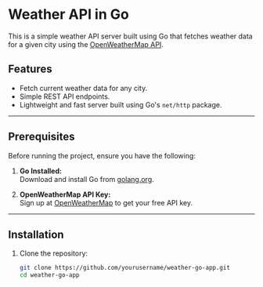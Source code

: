 # Weather API in Go

This is a simple weather API server built using Go that fetches weather data for a given city using the [OpenWeatherMap API](https://openweathermap.org/).

## Features

- Fetch current weather data for any city.
- Simple REST API endpoints.
- Lightweight and fast server built using Go's `net/http` package.

---

## Prerequisites

Before running the project, ensure you have the following:

1. **Go Installed:**  
   Download and install Go from [golang.org](https://go.dev/dl/).
   
2. **OpenWeatherMap API Key:**  
   Sign up at [OpenWeatherMap](https://home.openweathermap.org/users/sign_up) to get your free API key.

---

## Installation

1. Clone the repository:

   ```sh
   git clone https://github.com/yourusername/weather-go-app.git
   cd weather-go-app
